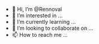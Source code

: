 - 👋 Hi, I’m @Rennoval
- 👀 I’m interested in ...
- 🌱 I’m currently learning ...
- 💞️ I’m looking to collaborate on ...
- 📫 How to reach me ...

<!---
Rennoval/Rennoval is a ✨ special ✨ repository because its `README.md` (this file) appears on your GitHub profile.
You can click the Preview link to take a look at your changes.
--->
